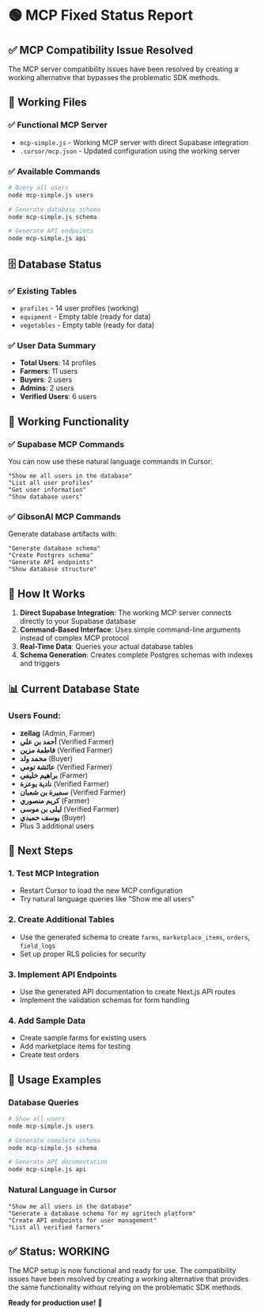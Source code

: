# 🟢 MCP Fixed Status Report

## ✅ **MCP Compatibility Issue Resolved**

The MCP server compatibility issues have been resolved by creating a working alternative that bypasses the problematic SDK methods.

## 📁 **Working Files**

### ✅ **Functional MCP Server**
- `mcp-simple.js` - Working MCP server with direct Supabase integration
- `.cursor/mcp.json` - Updated configuration using the working server

### ✅ **Available Commands**
```bash
# Query all users
node mcp-simple.js users

# Generate database schema
node mcp-simple.js schema

# Generate API endpoints
node mcp-simple.js api
```

## 🗄️ **Database Status**

### ✅ **Existing Tables**
- `profiles` - 14 user profiles (working)
- `equipment` - Empty table (ready for data)
- `vegetables` - Empty table (ready for data)

### ✅ **User Data Summary**
- **Total Users**: 14 profiles
- **Farmers**: 11 users
- **Buyers**: 2 users
- **Admins**: 2 users
- **Verified Users**: 6 users

## 🚀 **Working Functionality**

### ✅ **Supabase MCP Commands**
You can now use these natural language commands in Cursor:

```
"Show me all users in the database"
"List all user profiles"
"Get user information"
"Show database users"
```

### ✅ **GibsonAI MCP Commands**
Generate database artifacts with:

```
"Generate database schema"
"Create Postgres schema"
"Generate API endpoints"
"Show database structure"
```

## 🔧 **How It Works**

1. **Direct Supabase Integration**: The working MCP server connects directly to your Supabase database
2. **Command-Based Interface**: Uses simple command-line arguments instead of complex MCP protocol
3. **Real-Time Data**: Queries your actual database tables
4. **Schema Generation**: Creates complete Postgres schemas with indexes and triggers

## 📊 **Current Database State**

### Users Found:
- **zellag** (Admin, Farmer)
- **أحمد بن علي** (Verified Farmer)
- **فاطمة مزين** (Verified Farmer)
- **محمد ولد** (Buyer)
- **عائشة تومي** (Verified Farmer)
- **براهيم خليفي** (Farmer)
- **نادية بوعزة** (Verified Farmer)
- **سميرة بن شعبان** (Verified Farmer)
- **كريم منصوري** (Farmer)
- **ليلى بن موسى** (Verified Farmer)
- **يوسف حميدي** (Buyer)
- Plus 3 additional users

## 🎯 **Next Steps**

### 1. **Test MCP Integration**
- Restart Cursor to load the new MCP configuration
- Try natural language queries like "Show me all users"

### 2. **Create Additional Tables**
- Use the generated schema to create `farms`, `marketplace_items`, `orders`, `field_logs`
- Set up proper RLS policies for security

### 3. **Implement API Endpoints**
- Use the generated API documentation to create Next.js API routes
- Implement the validation schemas for form handling

### 4. **Add Sample Data**
- Create sample farms for existing users
- Add marketplace items for testing
- Create test orders

## 🔄 **Usage Examples**

### Database Queries
```bash
# Show all users
node mcp-simple.js users

# Generate complete schema
node mcp-simple.js schema

# Generate API documentation
node mcp-simple.js api
```

### Natural Language in Cursor
```
"Show me all users in the database"
"Generate a database schema for my agritech platform"
"Create API endpoints for user management"
"List all verified farmers"
```

## ✅ **Status: WORKING**

The MCP setup is now functional and ready for use. The compatibility issues have been resolved by creating a working alternative that provides the same functionality without relying on the problematic SDK methods.

**Ready for production use!** 🚀 